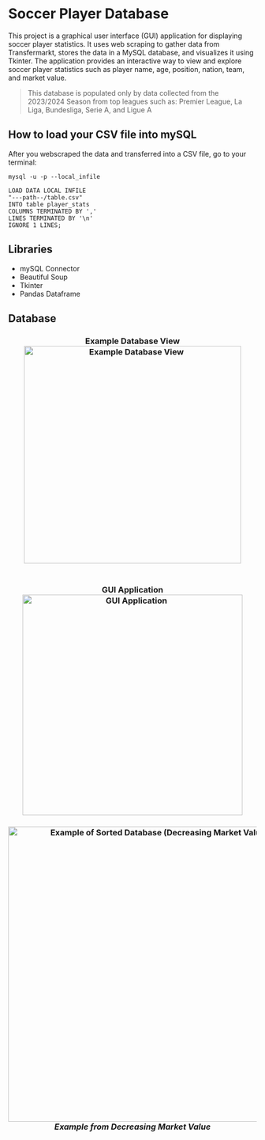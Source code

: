 # Soccer Player Database

This project is a graphical user interface (GUI) application for displaying soccer player statistics. It uses web scraping to gather data from Transfermarkt, stores the data in a MySQL database, and visualizes it using Tkinter. The application provides an interactive way to view and explore soccer player statistics such as player name, age, position, nation, team, and market value.


>This database is populated only by data collected from the 2023/2024 Season from top leagues such as: Premier League, La Liga, Bundesliga, Serie A, and Ligue A

## How to load your CSV file into mySQL
After you webscraped the data and transferred into a CSV file, go to your terminal:
```
mysql -u -p --local_infile

LOAD DATA LOCAL INFILE 
"---path--/table.csv"
INTO table player_stats
COLUMNS TERMINATED BY ','
LINES TERMINATED BY '\n'
IGNORE 1 LINES;
```
## Libraries
 - mySQL Connector
 - Beautiful Soup
 - Tkinter
 - Pandas Dataframe

## Database


<h3 align="center", text-style="bold">
<b>Example Database View</b><br/>
<img width="440" alt="Example Database View" src="https://github.com/Chen6528/Soccer-SQL-Database/assets/71508397/0379d45e-e370-409c-9319-02f336d3645c">
</h3>
<h3 align="center">
<br/><b>GUI Application</b><br/>
<img width="446" alt="GUI Application" src="https://github.com/Chen6528/Soccer-SQL-Database/assets/71508397/0d581cbc-6f2c-4009-8182-fe118a81d9ac">
</h3>
<h3 align="center">
<img width="597" alt="Example of Sorted Database (Decreasing Market Value)" src="https://github.com/Chen6528/Soccer-SQL-Database/assets/71508397/f47dc81c-65fd-4a61-8d17-edf8c43264c7">
<br/><i>Example from Decreasing Market Value</i>
</h3>
